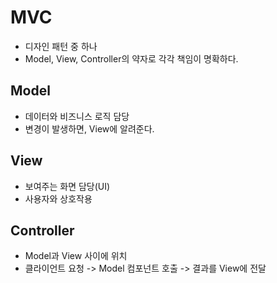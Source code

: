 # MVC
- 디자인 패턴 중 하나
- Model, View, Controller의 약자로 각각 책임이 명확하다.
## Model
- 데이터와 비즈니스 로직 담당
- 변경이 발생하면, View에 알려준다.
## View
- 보여주는 화면 담당(UI)
- 사용자와 상호작용
## Controller
- Model과 View 사이에 위치
- 클라이언트 요청 -> Model 컴포넌트 호출 -> 결과를 View에 전달